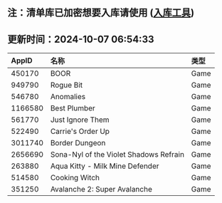 ## 注：清单库已加密想要入库请使用 ([入库工具](https://github.com/BlankTMing/ManifestAutoUpdate/releases))

## 更新时间：2024-10-07 06:54:33
| AppID | 名称 | 类型  |
| :-------------------- | :----------------------------- | :----------- |
| 450170 | BOOR| Game |
| 949790 | Rogue Bit| Game |
| 546780 | Anomalies| Game |
| 1166580 | Best Plumber| Game |
| 561770 | Just Ignore Them| Game |
| 522490 | Carrie's Order Up| Game |
| 3011740 | Border Dungeon| Game |
| 2656690 | Sona-Nyl of the Violet Shadows Refrain| Game |
| 263880 | Aqua Kitty - Milk Mine Defender| Game |
| 514580 | Cooking Witch| Game |
| 351250 | Avalanche 2: Super Avalanche| Game |
